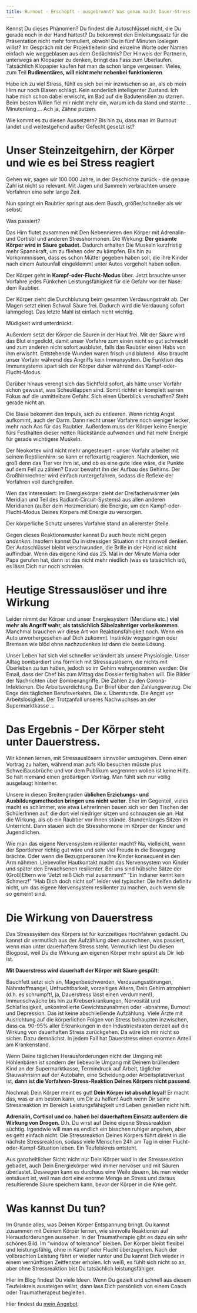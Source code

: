 ```yaml
---
title: Burnout - Erschöpft - ausgebrannt? Was genau macht Dauer-Stress mit dem Körper?
---
```


Kennst Du dieses Phänomen? Du findest die Autoschlüssel nicht, die Du gerade noch in der Hand hattest? Du bekommst den Einleitungssatz für die Präsentation nicht mehr formuliert, obwohl Du in fünf Minuten loslegen willst? Im Gespräch mit der Projektleiterin sind einzelne Worte oder Namen einfach wie weggeblasen aus dem Gedächtnis? Der Hinweis der Partnerin, unterwegs an Klopapier zu denken, bringt das Fass zum Überlaufen. Tatsächlich Klopapier kaufen hat man da schon lange vergessen. Vieles, zum Teil **Rudimentäres, will nicht mehr nebenbei funktionieren**.  

Habe ich zu viel Stress, fühlt es sich bei mir inzwischen so an, als ob mein Hirn nur noch Blasen schlägt. Kein sonderlich intelligenter Zustand. Ich habe mich schon dabei erwischt, im Bad auf die Badutensilien zu starren. Beim besten Willen fiel mir nicht mehr ein, warum ich da stand und starrte … Minutenlang … Ach ja, Zähne putzen.

Wie kommt es zu diesen Aussetzern? Bis hin zu, dass man im Burnout landet und weitestgehend außer Gefecht gesetzt ist? 

# Unser Steinzeitgehirn, der Körper und wie es bei Stress reagiert
Gehen wir, sagen wir 100.000 Jahre, in der Geschichte zurück - die genaue Zahl ist nicht so relevant. Mit Jagen und Sammeln verbrachten unsere Vorfahren eine sehr lange Zeit. 

Nun springt ein Raubtier springt aus dem Busch, größer/schneller als wir selbst. 

Was passiert? 

Das Hirn flutet zusammen mit Den Nebennieren den Körper mit Adrenalin- und Cortisol und anderen Stresshormonen. Die Wirkung: **Der gesamte Körper wird in Säure gebadet.** Dadurch erhalten Die Muskeln kurzfristig mehr Spannkraft, um zu fliehen oder zu kämpfen. Bis hin zu Vorkommnissen, dass es schon Mütter gegeben haben soll, die ihre Kinder nach einem Autounfall eingeklemmt unter Autos vorgeholt haben sollen. 

Der Körper geht in **Kampf-oder-Flucht-Modus** über. Jetzt brauchte unser Vorfahre jedes Fünkchen Leistungsfähigkeit für die Gefahr vor der Nase: dem Raubtier. 

Der Körper zieht die Durchblutung beim gesamten Verdauungstrakt ab. Der Magen setzt einen Schwall Säure frei. Dadurch wird die Verdauung sofort lahmgelegt. Das letzte Mahl ist einfach nicht wichtig. 

Müdigkeit wird unterdrückt.

Außerdem setzt der Körper die Säuren in der Haut frei. Mit der Säure wird das Blut eingedickt, damit unser Vorfahre zum einen nicht so gut schmeckt und zum anderen nicht sofort ausblutet, falls das Raubtier einen Habs von ihm erwischt. Entstehende Wunden waren frisch und blutend. Also braucht unser Vorfahr während des Angriffs kein Immunsystem. Die Funktion des Immunsystems spart sich der Körper daher während des Kampf-oder-Flucht-Modus. 

Darüber hinaus verengt sich das Sichtfeld sofort, als hätte unser Vorfahr schon gewusst, was Scheuklappen sind. Somit richtet er komplett seinen Fokus auf die unmittelbare Gefahr. Sich einen Überblick verschaffen? Steht gerade nicht an. 

Die Blase bekommt den Impuls, sich zu entleeren. Wenn richtig Angst aufkommt, auch der Darm. Dann riecht unser Vorfahre noch weniger lecker, mehr nach Aas für das Raubtier. Außerdem muss der Körper keine Energie fürs Festhalten dieser netten Rückstände aufwenden und hat mehr Energie für gerade wichtigere Muskeln. 

Der Neokortex wird nicht mehr angesteuert - unser Vorfahr arbeitet mit seinem Reptilienhirn: so kann er reflexartig reagieren. Nachdenken, wie groß denn das Tier vor ihm ist, und ob es eine gute Idee wäre, die Punkte auf dem Fell zu zählen? Davor bewahrt ihn der Aufbau des Gehirns. Der Großhirnrechner wird einfach runtergefahren, sodass die Reflexe der Vorfahren voll durchgreifen. 

Wen das interessiert: Im Energiekörper zieht der Dreifacherwärmer (ein Meridian und Teil des Radiant-Circuit-Systems) aus allen anderen Meridianen (außer dem Herzmeridian) die Energie, um den Kampf-oder-Flucht-Modus Deines Körpers mit Energie zu versorgen. 

Der körperliche Schutz unseres Vorfahre stand an allererster Stelle. 

Gegen dieses Reaktionsmuster kannst Du auch heute nicht gegen *andenken*. Insofern kannst Du in stressigen Situation nicht sinnvoll denken. Der Autoschlüssel bleibt verschwunden, die Brille in der Hand ist nicht auffindbar. Wenn das eigene Kind das 25. Mal in der Minute Mama oder Papa gerufen hat, dann ist das nicht mehr niedlich (was es tatsächlich ist), es lässt Dich nur noch schreien. 


# Heutige Stressauslöser und ihre Wirkung
Leider nimmt der Körper und unser Energiesystem (Meridiane etc.) **viel mehr als Angriff wahr, als tatsächlich Säbelzahntiger vorbeikommen**. Manchmal brauchen wir diese Art von Reaktionsfähigkeit noch. Wenn ein Auto unvorhergesehen auf Dich zukommt. Instinktiv wegspringen oder Bremsen wie blöd ohne nachzudenken ist dann die beste Lösung. 

Unser Leben hat sich viel schneller verändert als unsere Physiologie. Unser Alltag bombardiert uns förmlich mit Stressauslösern, die nichts mit Überleben zu tun haben, jedoch so im Gehirn wahrgenommen werden: Die Email, dass der Chef bis zum Mittag das Dossier fertig haben will. Die Bilder der Nachrichten über Bombenangriffe. Die Zahlen zu den Corona-Infektionen. Die Arbeitsverdichtung. Der Brief über den Zahlungsverzug. Die Enge des täglichen Berufsverkehrs. Die x. Überstunde. Die Angst vor Arbeitslosigkeit. Der Trotzanfall unseres Nachwuchses an der Supermarktkasse ...


# Das Ergebnis - Der Körper steht unter Dauerstress.
Wir können lernen, mit Stressauslösern sinnvoller umzugehen. Denn einen Vortrag zu halten, während man aufs Klo besuchen müsste plus Schweißausbrüche und vor dem Publikum wegrennen wollen ist keine Hilfe. So hält niemand einen großartigen Vortrag. Man fühlt sich nur völlig ausgelaugt hinterher. 

Unsere in diesen Breitengraden **üblichen Erziehungs- und Ausbildungsmethoden bringen uns nicht weiter**. Eher im Gegenteil, vieles macht es schlimmer, wie etwa LehrerInnen bauen sich vor den Tischen der SchülerInnen auf, die dort viel niedriger sitzen und schnauzen sie an. Hat die Wirkung, als ob ein Raubtier vor ihnen stünde. Stundenlanges Sitzen im Unterricht. Dann stauen sich die Stresshormone im Körper der Kinder und Jugendlichen. 

Wie man das eigene Nervensystem resilienter macht? Na, vielleicht, wenn der Sportlehrer richtig gut wäre und sehr viel Freude in die Bewegung brächte. Oder wenn die Bezugspersonen ihre Kinder konsequent in den Arm nähmen. Liebevoller Hautkontakt macht das Nervensystem von Kinder und später den Erwachsenen resilienter. Bei uns sind hübsche Sätze der (Groß)Eltern wie “Jetzt reiß Dich mal zusammen!” “Ein Indianer kennt kein Schmerz!” “Hab Dich doch nicht so!” leider viel typischer. Die helfen definitv nicht, um das eigene Nervensystem resilienter zu machen, auch wenn sie so gemeint sind. 

# Die Wirkung von Dauerstress
Das Stresssystem des Körpers ist für kurzzeitiges Hochfahren gedacht. Du kannst dir vermutlich aus der Aufzählung oben ausrechnen, was passiert, wenn man unter dauerhaftem Stress steht. Vermutlich liest Du diesen Blogpost, weil Du die Wirkung am eigenen Körper mehr spürst als Dir lieb ist. 

**Mit Dauerstress wird dauerhaft der Körper mit Säure gespült**:

Bauchfett setzt sich an, Magenbeschwerden, Verdauungsstörungen, Nährstoffmangel, Unfruchtbarkeit, vorzeitiges Altern, Dein Gehirn atrophiert (d.h. es schrumpft!, ja, Dauerstress lässt einen verdummen!), Immunschwäche bis hin zu Krebserkrankungen, Nervosität und Schlaflosigkeit, unkontrollierte Gewichtszunahmen oder -abnahme, Burnout und Depression. Das ist keine abschließende Aufzählung. Viele Ärzte mit Ausrichtung auf die körperlichen Folgen von Stress behaupten inzwischen, dass ca. 90-95% aller Erkrankungen in den Industriestaaten derzeit auf die Wirkung von dauerhaften Stress zurückgehen. Da wäre ich mir nicht so sicher. Dazu demnächst. In jedem Fall hat Dauerstress einen enormen Anteil am Krankenstand. 

Wenn Deine täglichen Herausforderungen nicht der Umgang mit Höhlenbären ist sondern der liebevolle Umgang mit Deinem brüllendem Kind an der Supermarktkasse, Termindruck auf Arbeit, täglicher Stauwahnsinn auf der Autobahn, eine Scheidung oder Arbeitsplatzverlust ist, **dann ist die Vorfahren-Stress-Reaktion Deines Körpers nicht passend**. 

Nochmal: Dein Körper meint es gut! **Dein Körper ist absolut loyal!** Er macht das, was er am besten kann, um Dir zu helfen! Auch wenn Dir seine Stressreaktion im Bereich Leistungsfähigkeit und Leben genießen nicht hilft. 

**Adrenalin, Cortisol und co. haben bei dauerhaftem Einsatz außerdem die Wirkung von Drogen.** D.h. Du wirst auf Deine eigene Stressreaktion süchtig. Irgendwie will man es endlich ein bisschen ruhiger angehen, aber es geht einfach nicht. Die Stressreaktion Deines Körpers führt direkt in die nächste Stressreaktion, sodass viele Menschen 24h am Tag in einer Flucht-oder-Kampf-Situation leben. Ein Teufelskreis entsteht. 

Aus ganzheitlicher Sicht: nicht nur Dein Körper wird in der Stressreaktion gebadet, auch Dein Energiekörper wird immer nervöser und mit Säuren überlastet. Deswegen kann es durchaus eine Weile dauern, bis man wieder entsäuert ist, weil man dort eine enorme Menge an Stress und daraus resultierende Säure speichern kann, bevor der Körper in die Knie geht.

# Was kannst Du tun?
Im Grunde alles, was Deinen Körper Entspannung bringt. Du kannst zusammen mit Deinem Körper lernen, wie sinnvolle Reaktionen auf Herausforderungen aussehen. In der Traumatherapie gibt es dazu ein sehr schönes Bild. Im “window of tolerance” bleiben. Der Körper bleibt flexibel und leistungsfähig, ohne in Kampf oder Flucht überzugehen. Nach der vollbrachten Leistung fährt er wieder runter und Du kannst Dich wieder in einem vernünftigen Zeitfenster erholen. Ich weiß, es fühlt sich nicht so an, aber ohne Stressreaktion bist Du tatsächlich leistungsfähiger. 

Hier im Blog findest Du viele Ideen. Wenn Du gezielt und schnell aus diesem Teufelskreis aussteigen willst, dann lass Dich persönlich von einem Coach oder Traumatherapeut begleiten. 

Hier findest du [mein Angebot](/2020/08/28/Wie-Phoenix-aus-der-Asche.html).



